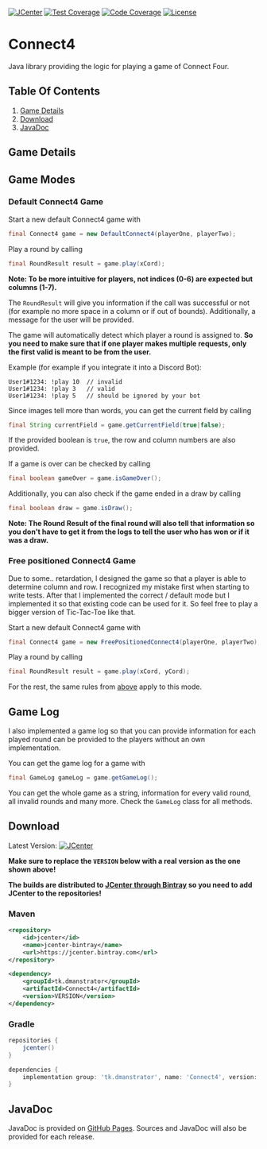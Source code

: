 [![JCenter](https://api.bintray.com/packages/dmanstrator/maven/Connect4/images/download.svg)](https://bintray.com/DManstrator/maven/Connect4/_latestVersion)
[![Test Coverage](https://img.shields.io/badge/Test%20Coverage-100%25-%230066ff)](https://github.com/DManstrator/Connect4/tree/develop/src/test/java/tk/dmanstrator/connectfour)
[![Code Coverage](https://img.shields.io/badge/Code%20Coverage-100%25-%230066ff)](https://github.com/DManstrator/Connect4/tree/develop/src/test/java/tk/dmanstrator/connectfour)
[![License](https://img.shields.io/github/license/DManstrator/Connect4?color=%230066ff)](https://github.com/DManstrator/Connect4/blob/master/LICENSE)

# Connect4
Java library providing the logic for playing a game of Connect Four.

## Table Of Contents
1. [Game Details](#game-details)
2. [Download](#download)
3. [JavaDoc](#javadoc)

## Game Details

## Game Modes

### Default Connect4 Game
Start a new default Connect4 game with
```java
final Connect4 game = new DefaultConnect4(playerOne, playerTwo);
```

Play a round by calling
```java
final RoundResult result = game.play(xCord);
```
**Note: To be more intuitive for players, not indices (0-6) are expected but columns (1-7).**

The `RoundResult` will give you information if the call was successful or not (for example no more space in a column or if out of bounds). Additionally, a message for the user will be provided.

The game will automatically detect which player a round is assigned to. **So you need to make sure that if one player makes multiple requests, only the first valid is meant to be from the user.**

Example (for example if you integrate it into a Discord Bot):
```
User1#1234: !play 10  // invalid
User1#1234: !play 3   // valid
User1#1234: !play 5   // should be ignored by your bot
```

Since images tell more than words, you can get the current field by calling
```java
final String currentField = game.getCurrentField(true|false);
```
If the provided boolean is `true`, the row and column numbers are also provided.

If a game is over can be checked by calling
```java
final boolean gameOver = game.isGameOver();
```

Additionally, you can also check if the game ended in a draw by calling
```java
final boolean draw = game.isDraw();
```

**Note: The Round Result of the final round will also tell that information so you don't have to get it from the logs to tell the user who has won or if it was a draw.**

### Free positioned Connect4 Game

Due to some.. retardation, I designed the game so that a player is able to determine column and row. I recognized my mistake first when starting to write tests. After that I implemented the correct / default mode but I implemented it so that existing code can be used for it. So feel free to play a bigger version of Tic-Tac-Toe like that.

Start a new default Connect4 game with
```java
final Connect4 game = new FreePositionedConnect4(playerOne, playerTwo);
```

Play a round by calling
```java
final RoundResult result = game.play(xCord, yCord);
```

For the rest, the same rules from [above](#default-connect4-game) apply to this mode.

## Game Log

I also implemented a game log so that you can provide information for each played round can be provided to the players without an own implementation.

You can get the game log for a game with
```java
final GameLog gameLog = game.getGameLog();
```

You can get the whole game as a string, information for every valid round, all invalid rounds and many more. Check the `GameLog` class for all methods.

## Download
Latest Version: [![JCenter](https://api.bintray.com/packages/dmanstrator/maven/Connect4/images/download.svg)](https://bintray.com/DManstrator/maven/Connect4/_latestVersion)

**Make sure to replace the `VERSION` below with a real version as the one shown above!**

**The builds are distributed to [JCenter through Bintray](https://bintray.com/dmanstrator/maven/Connect4) so you need to add JCenter to the repositories!**

### Maven
```xml
<repository>
    <id>jcenter</id>
    <name>jcenter-bintray</name>
    <url>https://jcenter.bintray.com</url>
</repository>

<dependency>
    <groupId>tk.dmanstrator</groupId>
    <artifactId>Connect4</artifactId>
    <version>VERSION</version>
</dependency>
```

### Gradle
```groovy
repositories {
    jcenter()
}

dependencies {
    implementation group: 'tk.dmanstrator', name: 'Connect4', version: 'VERSION'
}
```

## JavaDoc

JavaDoc is provided on [GitHub Pages](https://dmanstrator.github.io/Connect4). Sources and JavaDoc will also be provided for each release.